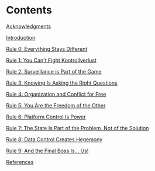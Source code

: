 # <span class="white">Contents</span>

<span class="white">[Acknowledgments](ch005.xhtml)</span>

<span class="white">[Introduction](ch006.xhtml)</span>

<span class="white">[Rule 0: Everything Stays Different](ch007.xhtml)</span>

<span class="white">[Rule 1: You Can't Fight Kontrollverlust](ch008.xhtml)</span>

<span class="white">[Rule 2: Surveillance is Part of the Game](ch009.xhtml)</span>

<span class="white">[Rule 3: Knowing Is Asking the Right Questions](ch010.xhtml)</span>

<span class="white">[Rule 4: Organization and Conflict for Free](ch011.xhtml)</span>

<span class="white">[Rule 5: You Are the Freedom of the Other](ch012.xhtml)</span>

<span class="white">[Rule 6: Platform Control Is Power](ch013.xhtml)</span>

<span class="white">[Rule 7: The State Is Part of the Problem, Not of the Solution](ch014.xhtml)</span>

<span class="white">[Rule 8: Data Control Creates Hegemony](ch015.xhtml)</span>

<span class="white">[Rule 9: And the Final Boss Is... Us!](ch016.xhtml)</span>

<span class="white">[References](ch017.xhtml)</span>

